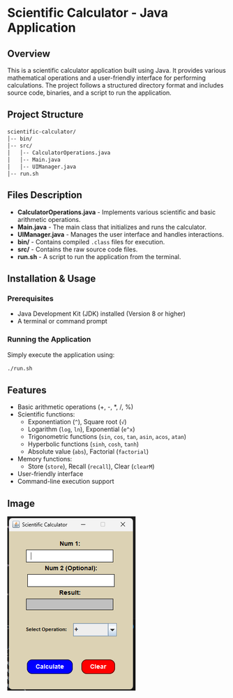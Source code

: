 # Scientific Calculator - Java Application

## Overview

This is a scientific calculator application built using Java. It provides various mathematical operations and a user-friendly interface for performing calculations. The project follows a structured directory format and includes source code, binaries, and a script to run the application.

## Project Structure

```
scientific-calculator/
│-- bin/               
│-- src/                
│   │-- CalculatorOperations.java  
│   │-- Main.java                  
│   │-- UIManager.java              
│-- run.sh              
```

## Files Description

- **CalculatorOperations.java** - Implements various scientific and basic arithmetic operations.
- **Main.java** - The main class that initializes and runs the calculator.
- **UIManager.java** - Manages the user interface and handles interactions.
- **bin/** - Contains compiled `.class` files for execution.
- **src/** - Contains the raw source code files.
- **run.sh** - A script to run the application from the terminal.

## Installation & Usage

### Prerequisites

- Java Development Kit (JDK) installed (Version 8 or higher)
- A terminal or command prompt



### Running the Application

Simply execute the application using:

```bash
./run.sh
```

## Features

- Basic arithmetic operations (+, -, *, /, %)
- Scientific functions:
  - Exponentiation (`^`), Square root (`√`)
  - Logarithm (`log`, `ln`), Exponential (`e^x`)
  - Trigonometric functions (`sin`, `cos`, `tan`, `asin`, `acos`, `atan`)
  - Hyperbolic functions (`sinh`, `cosh`, `tanh`)
  - Absolute value (`abs`), Factorial (`factorial`)
- Memory functions:
  - Store (`store`), Recall (`recall`), Clear (`clearM`)
- User-friendly interface
- Command-line execution support

## Image

![Calculator Screenshot](images/calculator.png)

